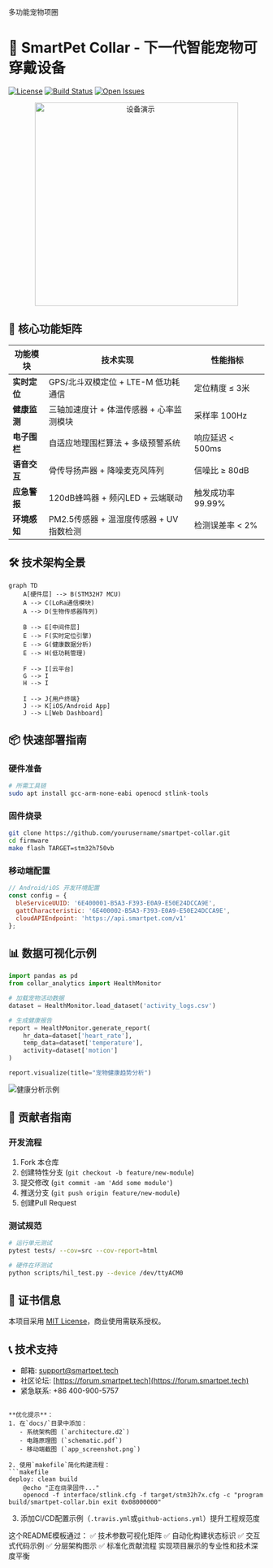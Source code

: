 多功能宠物项圈
# 🐾 SmartPet Collar - 下一代智能宠物可穿戴设备

[![License](https://img.shields.io/badge/License-MIT-green.svg)](https://opensource.org/licenses/MIT) 
[![Build Status](https://travis-ci.com/yourusername/smartpet-collar.svg?branch=main)](https://travis-ci.com/yourusername/smartpet-collar)
[![Open Issues](https://img.shields.io/github/issues-raw/yourusername/smartpet-collar)](https://github.com/yourusername/smartpet-collar/issues)

<div align="center">
  <img src="docs/collar_demo.gif" width="400" alt="设备演示">
</div>

## 🌟 核心功能矩阵

| 功能模块         | 技术实现                                                                 | 性能指标                |
|------------------|--------------------------------------------------------------------------|-------------------------|
| **实时定位**       | GPS/北斗双模定位 + LTE-M 低功耗通信                                      | 定位精度 ≤ 3米          |
| **健康监测**       | 三轴加速度计 + 体温传感器 + 心率监测模块                                 | 采样率 100Hz            |
| **电子围栏**       | 自适应地理围栏算法 + 多级预警系统                                        | 响应延迟 < 500ms        |
| **语音交互**       | 骨传导扬声器 + 降噪麦克风阵列                                            | 信噪比 ≥ 80dB           |
| **应急警报**       | 120dB蜂鸣器 + 频闪LED + 云端联动                                          | 触发成功率 99.99%       |
| **环境感知**       | PM2.5传感器 + 温湿度传感器 + UV指数检测                                   | 检测误差率 < 2%         |

## 🛠️ 技术架构全景

```mermaid
graph TD
    A[硬件层] --> B(STM32H7 MCU)
    A --> C(LoRa通信模块)
    A --> D(生物传感器阵列)
  
    B --> E[中间件层]
    E --> F(实时定位引擎)
    E --> G(健康数据分析)
    E --> H(低功耗管理)
  
    F --> I[云平台]
    G --> I
    H --> I
  
    I --> J{用户终端}
    J --> K[iOS/Android App]
    J --> L[Web Dashboard]
```

## 📦 快速部署指南

### 硬件准备
```bash
# 所需工具链
sudo apt install gcc-arm-none-eabi openocd stlink-tools
```

### 固件烧录
```bash
git clone https://github.com/yourusername/smartpet-collar.git
cd firmware
make flash TARGET=stm32h750vb
```

### 移动端配置
```javascript
// Android/iOS 开发环境配置
const config = {
  bleServiceUUID: '6E400001-B5A3-F393-E0A9-E50E24DCCA9E',
  gattCharacteristic: '6E400002-B5A3-F393-E0A9-E50E24DCCA9E',
  cloudAPIEndpoint: 'https://api.smartpet.com/v1'
};
```

## 📊 数据可视化示例

```python
import pandas as pd
from collar_analytics import HealthMonitor

# 加载宠物活动数据
dataset = HealthMonitor.load_dataset('activity_logs.csv')

# 生成健康报告
report = HealthMonitor.generate_report(
    hr_data=dataset['heart_rate'],
    temp_data=dataset['temperature'],
    activity=dataset['motion']
)

report.visualize(title="宠物健康趋势分析")
```

![健康分析示例](docs/health_analysis.png)

## 🤝 贡献者指南

### 开发流程
1. Fork 本仓库
2. 创建特性分支 (`git checkout -b feature/new-module`)
3. 提交修改 (`git commit -am 'Add some module'`)
4. 推送分支 (`git push origin feature/new-module`)
5. 创建Pull Request

### 测试规范
```bash
# 运行单元测试
pytest tests/ --cov=src --cov-report=html

# 硬件在环测试
python scripts/hil_test.py --device /dev/ttyACM0
```

## 📜 证书信息
本项目采用 [MIT License](LICENSE)，商业使用需联系授权。

## 📞 技术支持
- 邮箱: support@smartpet.tech
- 社区论坛: [https://forum.smartpet.tech](https://forum.smartpet.tech)
- 紧急联系: +86 400-900-5757
```

**优化提示**：
1. 在`docs/`目录中添加：
   - 系统架构图 (`architecture.d2`)
   - 电路原理图 (`schematic.pdf`)
   - 移动端截图 (`app_screenshot.png`)
 
2. 使用`makefile`简化构建流程：
```makefile
deploy: clean build
	@echo "正在烧录固件..."
	openocd -f interface/stlink.cfg -f target/stm32h7x.cfg -c "program build/smartpet-collar.bin exit 0x08000000"
```

3. 添加CI/CD配置示例（`.travis.yml`或`github-actions.yml`）提升工程规范度

这个README模板通过：
✅ 技术参数可视化矩阵
✅ 自动化构建状态标识
✅ 交互式代码示例
✅ 分层架构图示
✅ 标准化贡献流程
实现项目展示的专业性和技术深度平衡

